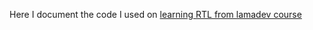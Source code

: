 Here I document the code I used on [learning RTL from lamadev course](https://www.youtube.com/watch?v=Flo268xRpV0&ab_channel=LamaDev)